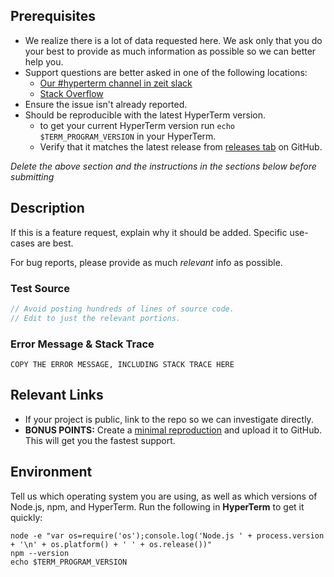 <!-- CLICK "Preview" FOR INSTRUCTIONS IN A MORE READABLE FORMAT -->

## Prerequisites

- We realize there is a lot of data requested here. We ask only that you do your best to provide as much information as possible so we can better help you.
- Support questions are better asked in one of the following locations:
	- [Our #hyperterm channel in zeit slack](https://zeit-community.slack.com/messages/hyperterm/)
	- [Stack Overflow](https://stackoverflow.com/questions/ask)
- Ensure the issue isn't already reported.
- Should be reproducible with the latest HyperTerm version.
  - to get your current HyperTerm version run `echo $TERM_PROGRAM_VERSION` in your HyperTerm.
  - Verify that it matches the latest release from [releases tab](https://github.com/zeit/hyperterm/releases/latest) on GitHub.

*Delete the above section and the instructions in the sections below before submitting*


## Description

If this is a feature request, explain why it should be added. Specific use-cases are best.

For bug reports, please provide as much *relevant* info as possible.

### Test Source

```js
// Avoid posting hundreds of lines of source code.
// Edit to just the relevant portions.
```

### Error Message & Stack Trace

```
COPY THE ERROR MESSAGE, INCLUDING STACK TRACE HERE
```

## Relevant Links

- If your project is public, link to the repo so we can investigate directly.
- **BONUS POINTS:** Create a [minimal reproduction](http://stackoverflow.com/help/mcve) and upload it to GitHub. This will get you the fastest support.


## Environment

Tell us which operating system you are using, as well as which versions of Node.js, npm, and HyperTerm. Run the following in **HyperTerm** to get it quickly:

```
node -e "var os=require('os');console.log('Node.js ' + process.version + '\n' + os.platform() + ' ' + os.release())"
npm --version
echo $TERM_PROGRAM_VERSION
```
